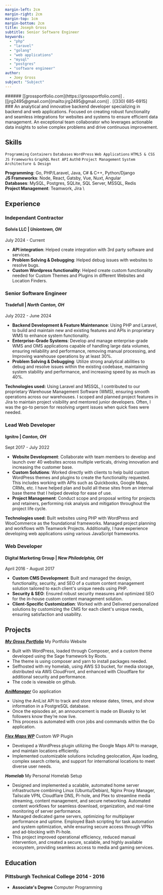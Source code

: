 ```yaml
---
margin-left: 2cm
margin-right: 2cm
margin-top: 1cm
margin-bottom: 2cm
title: Joseph Gross
subtitle: Senior Software Engineer
keywords:
  - "php"
  - "laravel"
  - "golang"
  - "web applications"
  - "mysql"
  - "postgres"
  - "software engineer"
author:
  - Joey Gross
subject: "Subject"
---
```


<div class="subheader">
###### [[grossportfolio.com](https://grossportfolio.com)] . [[jrg2495@gmail.com](mailto:jrg2495@gmail.com)] . [(330) 685-6915]
</div>

<div class="bio">
### An analytical and innovative backend developer specializing in backend and web applications. Focused on creating robust functionality and seamless integrations for websites and systems to ensure efficient data management. An exceptional team collaborator who leverages actionable data insights to solve complex problems and drive continuous improvement.
</div>

## Skills

`Programming`
`Containers`
`Databases`
`WordPress`
`Web Applications`
`HTML5 & CSS`
`JS Frameworks`
`GraphQL`
`Rest API`
`Auth0`
`Project Management`
`System Architecture & Design`

**Programming**: Go, PHP/Laravel, Java, C# & C++, Python/Django \
**JS Frameworks**: Node, React, Gatsby, Vue, Nuxt, Angular \
**Databases**: MySQL, Postgres, SQLite, SQL Server, MSSQL, Redis \
**Project Management**: Teamwork, Jira \

<div class="experience">

## Experience

### Independant Contractor

#### Solvis LLC | _Uniontown, OH_

<p class="date">July 2024 - Current</p>

- **API integration**: Helped create integration with 3rd party software and services.
- **Problem Solving & Debugging**: Helped debug issues with websites to resolve bugs.
- **Custom Wordpress functionality**: Helped create custom functionality needed for Custom Themes and Plugins in different Websites and Location Finders.

### Senior Software Engineer

#### Tradefull | _North Canton, OH_

<p class="date">July 2022 - June 2024</p>

- **Backend Development & Feature Maintenance**: Using PHP and Laravel, to build and maintain new and existing features and APIs in proprietary WMS to enhance system functionality.
- **Enterprise-Grade Systems**: Develop and manage enterprise-grade WMS and OMS applications capable of handling large data volumes, ensuring reliability and performance, removing manual processing, and Improving warehouse operations by at least 30%.
- **Problem Solving & Debugging**: Utilize strong analytical abilities to debug and resolve issues within the existing codebase, maintaining system stability and performance, and increasing speed by as much as 40%.

**Technologies used:** Using Laravel and MSSQL, I contributed to our proprietary Warehouse Management Software (WMS), ensuring smooth operations across our warehouses. I scoped and planned project features in Jira to maintain project visibility and mentored junior developers. Often, I was the go-to person for resolving urgent issues when quick fixes were needed.

### Lead Web Developer

#### Ignitro | _Canton, OH_

<p class="date">Sept 2017 - July 2022</p>

- **Website Development**: Collaborate with team members to develop and launch over 40 websites across multiple verticals, driving innovation and increasing the customer base.
- **Custom Solutions**: Worked directly with clients to help build custom WordPress themes and plugins to create the functionality requested. This includes working with APIs such as Quickbooks, Google Maps, CRMs, etc. I have helped plan and build all these sites from an internal base theme that I helped develop for ease of use.
- **Project Management**: Conduct scope and proposal writing for projects and retainers, performing risk analysis and mitigation throughout the project life cycle.

**Technologies used:** Built websites using PHP with WordPress and WooCommerce as the foundational frameworks. Managed project planning and workflows with Teamwork Projects. Additionally, I have experience developing web applications using various JavaScript frameworks.

### Web Developer

#### Digital Marketing Group | _New Philadelphia, OH_

<p class="date">April 2016 - August 2017</p>

- **Custom CMS Development**: Built and managed the design, functionality, security, and SEO of a custom content management solution tailored to each client's unique needs using PHP.
- **Security & SEO**: Ensured robust security measures and optimized SEO for the in-house custom content management solution.
- **Client-Specific Customization**: Worked with and Delivered personalized solutions by
  customizing the CMS for each client's unique needs, ensuring satisfaction and usability.

</div>
<div class="projects">

## Projects

**[_My Gross Portfolio_](http://www.grossportfolio.com)** My Portfolio Website

- Built with WordPress, loaded through Composer, and a custom theme developed using the Sage framework by Roots.
- The theme is using composer and yarn to install packages needed.
- Selfhosted with my homelab, using AWS S3 bucket, for media storage, distributed via AWS CloudFront, and enhanced with Cloudflare for additional security and performance.
- The code is viewable on github.

**[_AniManager_](https://github.com/admiralyeoj/animanager)** Go application

- Using the AniList API to track and store release dates, times, and show information in a PostgreSQL database.
- Once the episodes air, an announcement is made on Bluesky to let followers know they’re now live.
- This process is automated with cron jobs and commands within the Go application.

**[_Flex Maps WP_](https://github.com/admiralyeoj/wp-flex-maps)** Custom WP Plugin

- Developed a WordPress plugin utilizing the Google Maps API to manage, and maintain locations efficiently.
- Implemented customizable solutions including geolocation, Ajax loading, complex search criteria, and support for international locations to meet diverse user needs.

**_Homelab_** My Personal Homelab Setup

- Designed and implemented a scalable, automated home server infrastructure combining Linux (Ubuntu/Debian), Nginx Proxy Manager, Tailscale VPN, Cloudflare DNS, Pi-hole, and Plex to streamline media streaming, content management, and secure networking. Automated content workflows for seamless download, organization, and real-time monitoring of server performance.
- Managed dedicated game servers, optimizing for multiplayer performance and uptime. Employed Bash scripting for task automation and system optimization, while ensuring secure access through VPNs and ad-blocking with Pi-hole.
- This project improved operational efficiency, reduced manual intervention, and created a secure, scalable, and highly available ecosystem, providing seamless access to media and gaming services.

</div>

## Education

### Pittsburgh Technical College 2014 - 2016

- **Associate's Degree** Computer Programming
